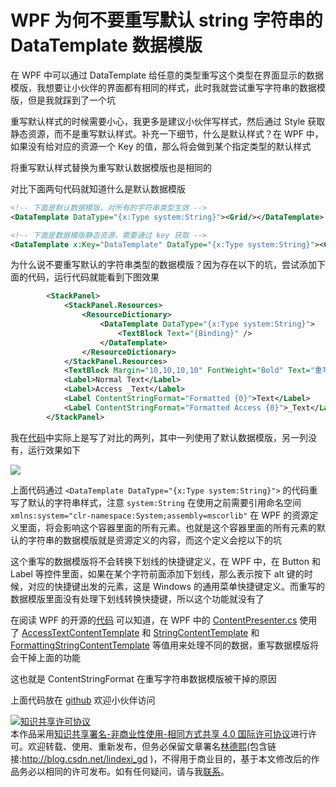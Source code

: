 
# WPF 为何不要重写默认 string 字符串的 DataTemplate 数据模版

在 WPF 中可以通过 DataTemplate 给任意的类型重写这个类型在界面显示的数据模版，我想要让小伙伴的界面都有相同的样式，此时我就尝试重写字符串的数据模版，但是我就踩到了一个坑

<!--more-->


<!-- CreateTime:4/10/2020 8:27:42 AM -->



重写默认样式的时候需要小心，我更多是建议小伙伴写样式，然后通过 Style 获取静态资源，而不是重写默认样式。补充一下细节，什么是默认样式？在 WPF 中，如果没有给对应的资源一个 Key 的值，那么将会做到某个指定类型的默认样式

将重写默认样式替换为重写默认数据模版也是相同的

对比下面两句代码就知道什么是默认数据模版

```xml
<!-- 下面是默认数据模版，对所有的字符串类型生效 -->
<DataTemplate DataType="{x:Type system:String}"><Grid/></DataTemplate>

<!-- 下面是数据模版静态资源，需要通过 key 获取 -->
<DataTemplate x:Key="DataTemplate" DataType="{x:Type system:String}"><Grid/></DataTemplate>
```

为什么说不要重写默认的字符串类型的数据模版？因为存在以下的坑，尝试添加下面的代码，运行代码就能看到下图效果

```xml
        <StackPanel>
            <StackPanel.Resources>
                <ResourceDictionary>
                    <DataTemplate DataType="{x:Type system:String}">
                        <TextBlock Text="{Binding}" />
                    </DataTemplate>
                </ResourceDictionary>
            </StackPanel.Resources>
            <TextBlock Margin="10,10,10,10" FontWeight="Bold" Text="重写模版" />
            <Label>Normal Text</Label>
            <Label>Access _Text</Label>
            <Label ContentStringFormat="Formatted {0}">Text</Label>
            <Label ContentStringFormat="Formatted Access {0}">_Text</Label>
        </StackPanel>
```

我在[代码](https://github.com/lindexi/lindexi_gd/tree/cd40375e63911a052d33a4d5160b4fbd4e103b85/BallkowhejallColalljaygairwair)中实际上是写了对比的两列，其中一列使用了默认数据模版，另一列没有，运行效果如下

<!-- ![](image/WPF 为何不要重写默认 string 字符串的 DataTemplate 数据模版/WPF 为何不要重写默认 string 字符串的 DataTemplate 数据模版0.png) -->

![](http://cdn.lindexi.site/lindexi%2F2020410834164208.jpg)

上面代码通过 `<DataTemplate DataType="{x:Type system:String}">` 的代码重写了默认的字符串样式，注意 `system:String` 在使用之前需要引用命名空间 `xmlns:system="clr-namespace:System;assembly=mscorlib"` 在 WPF 的资源定义里面，将会影响这个容器里面的所有元素。也就是这个容器里面的所有元素的默认的字符串的数据模版就是资源定义的内容，而这个定义会挖以下的坑

这个重写的数据模版将不会转换下划线的快捷键定义，在 WPF 中，在 Button 和 Label 等控件里面，如果在某个字符前面添加下划线，那么表示按下 alt 键的时候，对应的快捷键出发的元素，这是 Windows 的通用菜单快捷键定义。而重写的数据模版里面没有处理下划线转换快捷键，所以这个功能就没有了

在阅读 WPF 的开源的[代码](https://github.com/dotnet/wpf/blob/f033d043f3783d01b200456cadefc2d590eb5afc/src/Microsoft.DotNet.Wpf/src/PresentationFramework/System/Windows/Controls/ContentPresenter.cs#L886) 可以知道，在 WPF 中的 [ContentPresenter.cs](https://github.com/dotnet/wpf/blob/f033d043f3783d01b200456cadefc2d590eb5afc/src/Microsoft.DotNet.Wpf/src/PresentationFramework/System/Windows/Controls/ContentPresenter.cs#L886) 使用了 [AccessTextContentTemplate](https://github.com/dotnet/wpf/blob/f033d043f3783d01b200456cadefc2d590eb5afc/src/Microsoft.DotNet.Wpf/src/PresentationFramework/System/Windows/Controls/ContentPresenter.cs#L559) 和 [StringContentTemplate](https://github.com/dotnet/wpf/blob/f033d043f3783d01b200456cadefc2d590eb5afc/src/Microsoft.DotNet.Wpf/src/PresentationFramework/System/Windows/Controls/ContentPresenter.cs#L564) 和 [FormattingStringContentTemplate](https://github.com/dotnet/wpf/blob/f033d043f3783d01b200456cadefc2d590eb5afc/src/Microsoft.DotNet.Wpf/src/PresentationFramework/System/Windows/Controls/ContentPresenter.cs#L727) 等值用来处理不同的数据，重写数据模版将会干掉上面的功能

这也就是 ContentStringFormat 在重写字符串数据模版被干掉的原因

上面代码放在 [github](https://github.com/lindexi/lindexi_gd/tree/cd40375e63911a052d33a4d5160b4fbd4e103b85/BallkowhejallColalljaygairwair) 欢迎小伙伴访问





<a rel="license" href="http://creativecommons.org/licenses/by-nc-sa/4.0/"><img alt="知识共享许可协议" style="border-width:0" src="https://licensebuttons.net/l/by-nc-sa/4.0/88x31.png" /></a><br />本作品采用<a rel="license" href="http://creativecommons.org/licenses/by-nc-sa/4.0/">知识共享署名-非商业性使用-相同方式共享 4.0 国际许可协议</a>进行许可。欢迎转载、使用、重新发布，但务必保留文章署名[林德熙](http://blog.csdn.net/lindexi_gd)(包含链接:http://blog.csdn.net/lindexi_gd )，不得用于商业目的，基于本文修改后的作品务必以相同的许可发布。如有任何疑问，请与我[联系](mailto:lindexi_gd@163.com)。